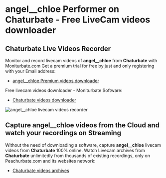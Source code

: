 # angel__chloe Performer on Chaturbate - Free LiveCam videos downloader

## Chaturbate Live Videos Recorder

Monitor and record livecam videos of **angel__chloe** from **Chaturbate** with Moniturbate.com
Get a premium trial for free by just and only registering with your Email address:
* [angel__chloe Premium videos downloader](https://moniturbate.com/request-demo-licence-key.html)

Free livecam videos downloader - Moniturbate Software:
* [Chaturbate videos downloader](https://moniturbate.com/moniturbate-download-software.html)

![angel__chloe livecam videos recorder](https://peachurnet.com/templates/moniturbate-software.png)


## Capture angel__chloe videos from the Cloud and watch your recordings on Streaming

Without the need of downloading a software, capture **angel__chloe** livecam videos from **Chaturbate** 100% online.
Watch Livecam archives from **Chaturbate** unlimitedly from thousands of existing recordings, only on Peachurbate.com and its websites network:
* [Chaturbate videos archives](https://peachurnet.com/)